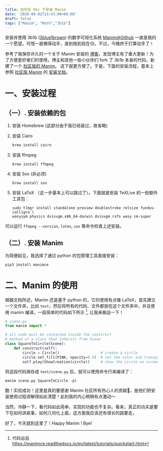 ```yaml
---
title: 如何在 Mac 下安装 Manim
date: '2020-09-02T23:43:00+08:00'
draft: false
tags: ["Manim", "Math","3b1b"]
---
```


安装并使用 3b1b ([3blue1brown](https://www.blogger.com/)) 的数学可视化系统 [Manim@Github](https://github.com/3b1b/manim) 一直是我的一个愿望。可惜一直懒得动手，直到拖到现在😓。不过，今晚终于打算动手了！

参考了我保存许久的一个关于 Manim 安装的 [博客](https://repperiumsci.blogspot.com/2019/12/my-adventures-with-manim-part_22.html)，发现博主有了重大更新！为了方便爱好者们的使用，博主和其他一些小伙伴们 fork 了 3b1b 本身的代码，新建了一个 [社区版的 Manim](https://github.com/ManimCommunity/manim)。 这下就更方便了。于是，下面的安装流程，基本上参照 [社区版 Manim](https://github.com/ManimCommunity/manim) 的 [安装文档](https://manimce.readthedocs.io/en/latest/installation.html)。

# 一、安装过程

## （一）. 安装依赖的包

1. 安装 Homebrew (这部分由于我已经装过，故省略)

2. 安装 Cairo

   ```powershell
   brew install cairo
   ```

3. 安装 ffmpeg

   ```pow
   brew install ffmpeg
   ```

4. 安装 Sox (非必须)

   ```pow
   brew install sox
   ```

5. 安装 LaTeX （这一步基本上可以跳过了）。下面就是安装 TeXLive 的一些额外工具包：

   ```pow
   sudo tlmgr install standalone preview doublestroke relsize fundus-calligra \
   wasysym physics dvisvgm.x86_64-darwin dvisvgm rsfs wasy cm-super
   ```

可以运行 `ffmpeg --version`, `latex`, `sox` 等命令检查上述安装。

## （二）. 安装 Manim

为简便起见，我选择了通过 python 的包管理工具直接安装：

```pow
pip3 install manimce
```

# 二、Manim 的使用

根据文档所述，Manim 还是基于 python 的，它的使用有点像 LaTeX，首先建立一个文件夹，比如 `test`，然后将所有的代码、文件都放在这个文件夹中，并且使用 manim 编译。一段简单的代码如下所示 [^link],  让我来搬运一下！

```py
# scene.py
from manim import *

# all code must be contained inside the construct
# method of a class that inherits from Scene
class SquareToCircle(Scene):
    def construct(self):
        circle = Circle()                   # create a circle
        circle.set_fill(PINK, opacity=0.5)  # set the color and transparency
        self.play(ShowCreation(circle))     # show the circle on screen
```

将这段代码保存成 `test/scene.py` 后，就可以使用命令行来编译了：

```pow
manim scene.py SquareToCircle -pl
```

酷！实验成功！这里是真的要感谢 Manim 社区所有热心人的贡献🎉，是他们把安装使用过程讲解得如此清楚！此刻我的内心稍稍有点激动～

当然，冷静一下，看代码如此简单，实现的功能也不复杂。看来，真正的功夫是要下在如何讲故事，如何几何化上面，这方面我应该还有很长的路要走。

好了，今天就到这里了！Happy Manim ! Bye!

[^link]: 代码出自 https://manimce.readthedocs.io/en/latest/tutorials/quickstart.html

